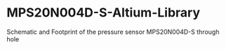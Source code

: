 # MPS20N004D-S-Altium-Library
Schematic and Footprint of the pressure sensor MPS20N004D-S through hole
